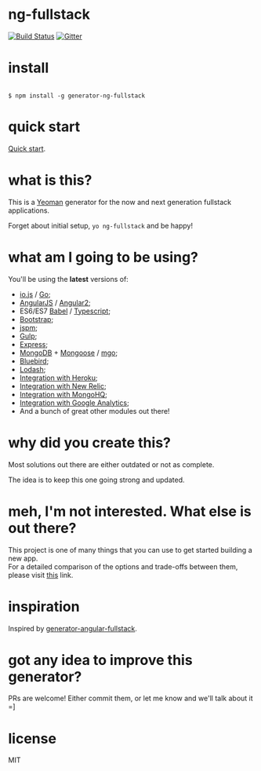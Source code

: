 # ng-fullstack
[![Build Status](https://secure.travis-ci.org/ericmdantas/generator-ng-fullstack.png?branch=master)](https://travis-ci.org/ericmdantas/generator-ng-fullstack)
[![Gitter](https://badges.gitter.im/Join%20Chat.svg)](https://gitter.im/ericmdantas/generator-ng-fullstack?utm_source=badge&utm_medium=badge&utm_campaign=pr-badge)

# install 

```

$ npm install -g generator-ng-fullstack

```

# quick start

[Quick start](https://github.com/ericmdantas/generator-ng-fullstack/wiki#do-i-need-anything).

# what is this?

This is a [Yeoman](http://yeoman.io) generator for the now and next generation fullstack applications.

Forget about initial setup, ```yo ng-fullstack``` and be happy!


# what am I going to be using?

You'll be using the **latest** versions of:

- [io.js](https://github.com/iojs/io.js) / [Go](https://golang.org/);
- [AngularJS](https://github.com/angular/angular.js) / [Angular2](https://github.com/angular/angular);
- ES6/ES7 [Babel](https://github.com/babel/babel) / [Typescript](https://github.com/Microsoft/Typescript);
- [Bootstrap](https://github.com/twbs/bootstrap);
- [jspm](https://github.com/jspm/jspm-cli);
- [Gulp](https://github.com/gulpjs/gulp);
- [Express](https://github.com/strongloop/express);
- [MongoDB](https://github.com/mongodb/mongo) + [Mongoose](https://github.com/learnboost/mongoose) / [mgo](https://github.com/go-mgo/mgo);
- [Bluebird](https://github.com/petkaantonov/bluebird);
- [Lodash](https://github.com/lodash/lodash);
- [Integration with Heroku](https://www.heroku.com/);
- [Integration with New Relic](http://newrelic.com/);
- [Integration with MongoHQ](https://www.compose.io/);
- [Integration with Google Analytics](http://www.google.com/analytics/);
- And a bunch of great other modules out there!


# why did you create this?

Most solutions out there are either outdated or not as complete.

The idea is to keep this one going strong and updated.


# meh, I'm not interested. What else is out there?

This project is one of many things that you can use to get started building a new app.  
For a detailed comparison of the options and trade-offs between them, please visit [this](http://www.dancancro.com/comparison-of-angularjs-application-starters) link.


# inspiration

Inspired by [generator-angular-fullstack](https://github.com/DaftMonk/generator-angular-fullstack).


# got any idea to improve this generator?

PRs are welcome! Either commit them, or let me know and we'll talk about it =]

# license

MIT
